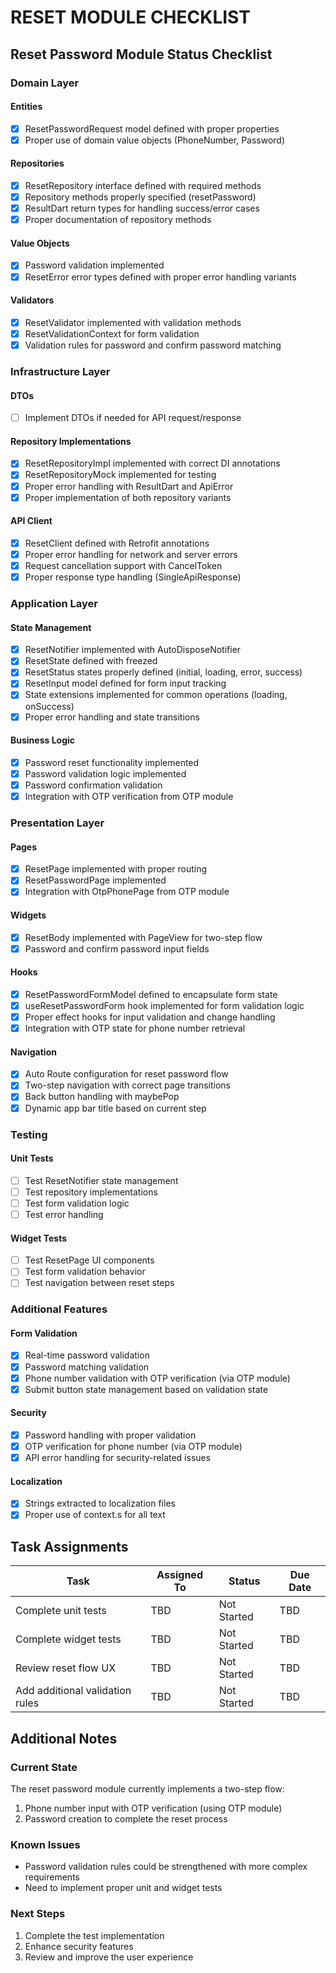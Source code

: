 # RESET MODULE CHECKLIST

## Reset Password Module Status Checklist

### Domain Layer

#### Entities
- [x] ResetPasswordRequest model defined with proper properties
- [x] Proper use of domain value objects (PhoneNumber, Password)

#### Repositories
- [x] ResetRepository interface defined with required methods
- [x] Repository methods properly specified (resetPassword)
- [x] ResultDart return types for handling success/error cases
- [x] Proper documentation of repository methods

#### Value Objects
- [x] Password validation implemented
- [x] ResetError error types defined with proper error handling variants

#### Validators
- [x] ResetValidator implemented with validation methods
- [x] ResetValidationContext for form validation
- [x] Validation rules for password and confirm password matching

### Infrastructure Layer

#### DTOs
- [ ] Implement DTOs if needed for API request/response

#### Repository Implementations
- [x] ResetRepositoryImpl implemented with correct DI annotations
- [x] ResetRepositoryMock implemented for testing
- [x] Proper error handling with ResultDart and ApiError
- [x] Proper implementation of both repository variants

#### API Client
- [x] ResetClient defined with Retrofit annotations
- [x] Proper error handling for network and server errors
- [x] Request cancellation support with CancelToken
- [x] Proper response type handling (SingleApiResponse)

### Application Layer

#### State Management
- [x] ResetNotifier implemented with AutoDisposeNotifier
- [x] ResetState defined with freezed
- [x] ResetStatus states properly defined (initial, loading, error, success)
- [x] ResetInput model defined for form input tracking
- [x] State extensions implemented for common operations (loading, onSuccess)
- [x] Proper error handling and state transitions

#### Business Logic
- [x] Password reset functionality implemented
- [x] Password validation logic implemented
- [x] Password confirmation validation 
- [x] Integration with OTP verification from OTP module

### Presentation Layer

#### Pages
- [x] ResetPage implemented with proper routing
- [x] ResetPasswordPage implemented
- [x] Integration with OtpPhonePage from OTP module

#### Widgets
- [x] ResetBody implemented with PageView for two-step flow
- [x] Password and confirm password input fields

#### Hooks
- [x] ResetPasswordFormModel defined to encapsulate form state
- [x] useResetPasswordForm hook implemented for form validation logic
- [x] Proper effect hooks for input validation and change handling
- [x] Integration with OTP state for phone number retrieval

#### Navigation
- [x] Auto Route configuration for reset password flow
- [x] Two-step navigation with correct page transitions
- [x] Back button handling with maybePop
- [x] Dynamic app bar title based on current step

### Testing

#### Unit Tests
- [ ] Test ResetNotifier state management
- [ ] Test repository implementations
- [ ] Test form validation logic
- [ ] Test error handling

#### Widget Tests
- [ ] Test ResetPage UI components
- [ ] Test form validation behavior
- [ ] Test navigation between reset steps

### Additional Features

#### Form Validation
- [x] Real-time password validation
- [x] Password matching validation
- [x] Phone number validation with OTP verification (via OTP module)
- [x] Submit button state management based on validation state

#### Security
- [x] Password handling with proper validation
- [x] OTP verification for phone number (via OTP module)
- [x] API error handling for security-related issues

#### Localization
- [x] Strings extracted to localization files
- [x] Proper use of context.s for all text

## Task Assignments

| Task                                | Assigned To | Status      | Due Date    |
|-------------------------------------|-------------|-------------|-------------|
| Complete unit tests                 | TBD         | Not Started | TBD         |
| Complete widget tests               | TBD         | Not Started | TBD         |
| Review reset flow UX                | TBD         | Not Started | TBD         |
| Add additional validation rules     | TBD         | Not Started | TBD         |

## Additional Notes

### Current State
The reset password module currently implements a two-step flow:
1. Phone number input with OTP verification (using OTP module)
2. Password creation to complete the reset process

### Known Issues
- Password validation rules could be strengthened with more complex requirements
- Need to implement proper unit and widget tests

### Next Steps
1. Complete the test implementation
2. Enhance security features
3. Review and improve the user experience